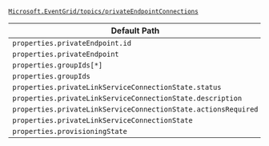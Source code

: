 [`Microsoft.EventGrid/topics/privateEndpointConnections`](https://docs.microsoft.com/en-us/azure/templates/microsoft.eventgrid/topics/privateendpointconnections)

| Default Path | Alias |
|---|---|
| `properties.privateEndpoint.id` | `Microsoft.EventGrid/topics/privateEndpointConnections/privateEndpoint.id` |
| `properties.privateEndpoint` | `Microsoft.EventGrid/topics/privateEndpointConnections/privateEndpoint` |
| `properties.groupIds[*]` | `Microsoft.EventGrid/topics/privateEndpointConnections/groupIds[*]` |
| `properties.groupIds` | `Microsoft.EventGrid/topics/privateEndpointConnections/groupIds` |
| `properties.privateLinkServiceConnectionState.status` | `Microsoft.EventGrid/topics/privateEndpointConnections/privateLinkServiceConnectionState.status` |
| `properties.privateLinkServiceConnectionState.description` | `Microsoft.EventGrid/topics/privateEndpointConnections/privateLinkServiceConnectionState.description` |
| `properties.privateLinkServiceConnectionState.actionsRequired` | `Microsoft.EventGrid/topics/privateEndpointConnections/privateLinkServiceConnectionState.actionsRequired` |
| `properties.privateLinkServiceConnectionState` | `Microsoft.EventGrid/topics/privateEndpointConnections/privateLinkServiceConnectionState` |
| `properties.provisioningState` | `Microsoft.EventGrid/topics/privateEndpointConnections/provisioningState` |

